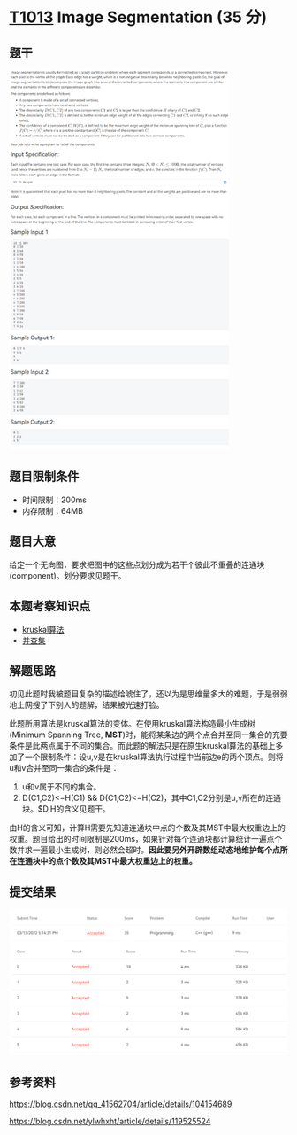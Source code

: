 # [T1013](https://pintia.cn/problem-sets/994805148990160896/problems/994805151670321152) Image Segmentation (35 分)

## 题干

<img src="../images/problem/1013.png" alt="image-20220313214730724" style="zoom:67%;" />

## 题目限制条件

- 时间限制：200ms
- 内存限制：64MB

## 题目大意

给定一个无向图，要求把图中的这些点划分成为若干个彼此不重叠的连通块(component)。划分要求见题干。

## 本题考察知识点

- [kruskal算法](https://blog.csdn.net/luomingjun12315/article/details/47700237)
- [并查集](https://zhuanlan.zhihu.com/p/93647900/)

## 解题思路

初见此题时我被题目复杂的描述给唬住了，还以为是思维量多大的难题，于是弱弱地上网搜了下别人的题解，结果被光速打脸。

此题所用算法是kruskal算法的变体。在使用kruskal算法构造最小生成树(Minimum Spanning Tree, **MST**)时，能将某条边的两个点合并至同一集合的充要条件是此两点属于不同的集合。而此题的解法只是在原生kruskal算法的基础上多加了一个限制条件：设u,v是在kruskal算法执行过程中当前边e的两个顶点。则将u和v合并至同一集合的条件是：

1. u和v属于不同的集合。
2. D(C1,C2)<=H(C1) \&\& D(C1,C2)<=H(C2)，其中C1,C2分别是u,v所在的连通块。$D,H的含义见题干。

由H的含义可知，计算H需要先知道连通块中点的个数及其MST中最大权重边上的权重。题目给出的时间限制是200ms，如果针对每个连通块都计算统计一遍点个数并求一遍最小生成树，则必然会超时。**因此要另外开辟数组动态地维护每个点所在连通块中的点个数及其MST中最大权重边上的权重。**

## 提交结果

<img src="../images/result/1013.png" alt="image-20220313214730724" style="zoom:67%;" />

## 参考资料

https://blog.csdn.net/qq_41562704/article/details/104154689

https://blog.csdn.net/ylwhxht/article/details/119525524